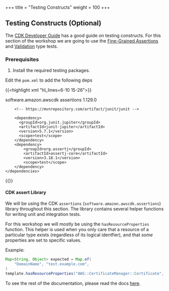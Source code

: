 +++
title = "Testing Constructs"
weight = 100
+++

## Testing Constructs (Optional)

The [CDK Developer Guide](https://docs.aws.amazon.com/cdk/latest/guide/testing.html) has a good guide on
testing constructs. For this section of the workshop we are going to use the [Fine-Grained Assertions](https://docs.aws.amazon.com/cdk/latest/guide/testing.html#testing_fine_grained)
and [Validation](https://docs.aws.amazon.com/cdk/latest/guide/testing.html#testing_validation) type tests.

### Prerequisites

1. Install the required testing packages.

Edit the `pom.xml` to add the following deps

{{<highlight xml "hl_lines=6-10 15-26">}}
<?xml version="1.0" encoding="UTF-8"?>
<project xsi:schemaLocation="http://maven.apache.org/POM/4.0.0 http://maven.apache.org/xsd/maven-4.0.0.xsd"
         xmlns="http://maven.apache.org/POM/4.0.0" xmlns:xsi="http://www.w3.org/2001/XMLSchema-instance">
    <dependencies>
        <!-- AWS Cloud Development Kit -->
        <dependency>
            <groupId>software.amazon.awscdk</groupId>
            <artifactId>assertions</artifactId>
            <version>1.129.0</version>
        </dependency>


        <!-- https://mvnrepository.com/artifact/junit/junit -->

        <dependency>
          <groupId>org.junit.jupiter</groupId>
          <artifactId>junit-jupiter</artifactId>
          <version>5.7.1</version>
          <scope>test</scope>
        </dependency>
        <dependency>
            <groupId>org.assertj</groupId>
            <artifactId>assertj-core</artifactId>
            <version>3.18.1</version>
            <scope>test</scope>
        </dependency>
    </dependencies>
</project>
{{</highlight>}}

#### CDK assert Library

We will be using the CDK `assertions` (`software.amazon.awscdk.assertions`) library throughout this section.
The library contains several helper functions for writing unit and integration tests.


For this workshop we will mostly be using the `hasResourceProperties` function. This helper is used when you
only care that a resource of a particular type exists (regardless of its logical identfier), and that _some_
properties are set to specific values.

Example:

```java
Map<String, Object> expected = Map.of(
    "DomainName", "test.example.com",
)
template.hasResourceProperties("AWS::CertificateManager::Certificate", expected);
```

To see the rest of the documentation, please read the docs [here](https://github.com/aws/aws-cdk/blob/master/packages/%40aws-cdk/assertions/README.md).
